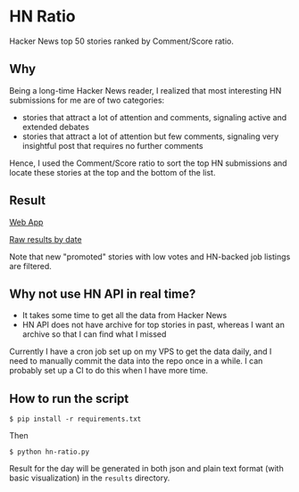 # HN Ratio

Hacker News top 50 stories ranked by Comment/Score ratio.

## Why

Being a long-time Hacker News reader, I realized that most interesting HN submissions for me are of two categories:

- stories that attract a lot of attention and comments, signaling active and extended debates
- stories that attract a lot of attention but few comments, signaling very insightful post that requires no further comments

Hence, I used the Comment/Score ratio to sort the top HN submissions and locate these stories at the top and the bottom of the list.

## Result

[Web App](https://paradite.github.io/hn-ratio/)

[Raw results by date](https://github.com/paradite/hn-ratio/tree/master/results)

Note that new "promoted" stories with low votes and HN-backed job listings are filtered.

## Why not use HN API in real time?

- It takes some time to get all the data from Hacker News
- HN API does not have archive for top stories in past, whereas I want an archive so that I can find what I missed

Currently I have a cron job set up on my VPS to get the data daily, and I need to manually commit the data into the repo once in a while. I can probably set up a CI to do this when I have more time.

## How to run the script

`$ pip install -r requirements.txt`

Then

`$ python hn-ratio.py`

Result for the day will be generated in both json and plain text format (with basic visualization) in the `results` directory.